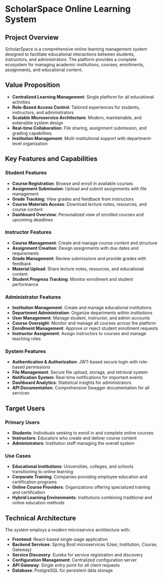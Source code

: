 # ScholarSpace Online Learning System

## Project Overview
ScholarSpace is a comprehensive online learning management system designed to facilitate educational interactions between students, instructors, and administrators. The platform provides a complete ecosystem for managing academic institutions, courses, enrollments, assignments, and educational content.

## Value Proposition
- **Centralized Learning Management**: Single platform for all educational activities
- **Role-Based Access Control**: Tailored experiences for students, instructors, and administrators
- **Scalable Microservice Architecture**: Modern, maintainable, and extensible system design
- **Real-time Collaboration**: File sharing, assignment submission, and grading capabilities
- **Institution Management**: Multi-institutional support with department-level organization

## Key Features and Capabilities

### Student Features
- **Course Registration**: Browse and enroll in available courses
- **Assignment Submission**: Upload and submit assignments with file management
- **Grade Tracking**: View grades and feedback from instructors
- **Course Materials Access**: Download lecture notes, resources, and course content
- **Dashboard Overview**: Personalized view of enrolled courses and upcoming deadlines

### Instructor Features
- **Course Management**: Create and manage course content and structure
- **Assignment Creation**: Design assignments with due dates and requirements
- **Grade Management**: Review submissions and provide grades with feedback
- **Material Upload**: Share lecture notes, resources, and educational content
- **Student Progress Tracking**: Monitor enrollment and student performance

### Administrator Features
- **Institution Management**: Create and manage educational institutions
- **Department Administration**: Organize departments within institutions
- **User Management**: Manage student, instructor, and admin accounts
- **Course Oversight**: Monitor and manage all courses across the platform
- **Enrollment Management**: Approve or reject student enrollment requests
- **Instructor Assignment**: Assign instructors to courses and manage teaching roles

### System Features
- **Authentication & Authorization**: JWT-based secure login with role-based permissions
- **File Management**: Secure file upload, storage, and retrieval system
- **Notification System**: Real-time notifications for important events
- **Dashboard Analytics**: Statistical insights for administrators
- **API Documentation**: Comprehensive Swagger documentation for all services

## Target Users

### Primary Users
- **Students**: Individuals seeking to enroll in and complete online courses
- **Instructors**: Educators who create and deliver course content
- **Administrators**: Institution staff managing the overall system

### Use Cases
- **Educational Institutions**: Universities, colleges, and schools transitioning to online learning
- **Corporate Training**: Companies providing employee education and certification programs
- **Online Course Providers**: Organizations offering specialized training and certification
- **Hybrid Learning Environments**: Institutions combining traditional and online education methods

## Technical Architecture
The system employs a modern microservice architecture with:
- **Frontend**: React-based single-page application
- **Backend Services**: Spring Boot microservices (User, Institution, Course, Gateway)
- **Service Discovery**: Eureka for service registration and discovery
- **Configuration Management**: Centralized configuration server
- **API Gateway**: Single entry point for all client requests
- **Database**: PostgreSQL for persistent data storage